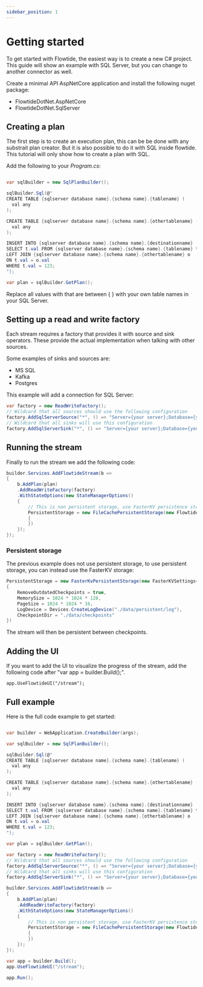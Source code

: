 ```yaml
---
sidebar_position: 1
---
```


# Getting started

To get started with Flowtide, the easiest way is to create a new C# project. This guide will show an example with SQL Server, but you can change
to another connector as well.

Create a minimal API AspNetCore application and install the following nuget package:

* FlowtideDotNet.AspNetCore
* FlowtideDotNet.SqlServer

## Creating a plan

The first step is to create an execution plan, this can be be done with any substrait plan creator.
But it is also possible to do it with SQL inside flowtide. This tutorial will only show how to create a plan with SQL.

Add the following to your _Program.cs_:

```csharp

var sqlBuilder = new SqlPlanBuilder();

sqlBuilder.Sql(@"
CREATE TABLE {sqlserver database name}.{schema name}.{tablename} (
  val any
);

CREATE TABLE {sqlserver database name}.{schema name}.{othertablename} (
  val any
);

INSERT INTO {sqlserver database name}.{schema name}.{destinationname}
SELECT t.val FROM {sqlserver database name}.{schema name}.{tablename} t
LEFT JOIN {sqlserver database name}.{schema name}.{othertablename} o
ON t.val = o.val
WHERE t.val = 123;
");

var plan = sqlBuilder.GetPlan();
```

Replace all values with that are between { } with your own table names in your SQL Server.

## Setting up a read and write factory

Each stream requires a factory that provides it with source and sink operators. These provide the actual implementation when talking with other sources.

Some examples of sinks and sources are:

* MS SQL
* Kafka
* Postgres

This example will add a connection for SQL Server:

```csharp
var factory = new ReadWriteFactory();
// Wildcard that all sources should use the following configuration
factory.AddSqlServerSource("*", () => "Server={your server};Database={your database};Trusted_Connection=True;");
// Wildcard that all sinks will use this configuration
factory.AddSqlServerSink("*", () => "Server={your server};Database={your database};Trusted_Connection=True;");
```

## Running the stream

Finally to run the stream we add the following code:

```csharp
builder.Services.AddFlowtideStream(b =>
{
    b.AddPlan(plan)
    .AddReadWriteFactory(factory)
    .WithStateOptions(new StateManagerOptions()
    {
        // This is non persistent storage, use FasterKV persistence storage instead if you want persistent storage
        PersistentStorage = new FileCachePersistentStorage(new FlowtideDotNet.Storage.FileCacheOptions()
        {
        })
    });
});
```

### Persistent storage

The previous example does not use persistent storage, to use persistent storage, you can instead use the FasterKV storage:

```csharp
PersistentStorage = new FasterKvPersistentStorage(new FasterKVSettings<long, SpanByte>()
{
    RemoveOutdatedCheckpoints = true,
    MemorySize = 1024 * 1024 * 128,
    PageSize = 1024 * 1024 * 16,
    LogDevice = Devices.CreateLogDevice("./data/persistent/log"),
    CheckpointDir = "./data/checkpoints"
})
```

The stream will then be persistent between checkpoints.

## Adding the UI

If you want to add the UI to visualize the progress of the stream, add the following code after "var app = builder.Build();".

```
app.UseFlowtideUI("/stream");
```

## Full example

Here is the full code example to get started:

```csharp

var builder = WebApplication.CreateBuilder(args);

var sqlBuilder = new SqlPlanBuilder();

sqlBuilder.Sql(@"
CREATE TABLE {sqlserver database name}.{schema name}.{tablename} (
  val any
);

CREATE TABLE {sqlserver database name}.{schema name}.{othertablename} (
  val any
);

INSERT INTO {sqlserver database name}.{schema name}.{destinationname}
SELECT t.val FROM {sqlserver database name}.{schema name}.{tablename} t
LEFT JOIN {sqlserver database name}.{schema name}.{othertablename} o
ON t.val = o.val
WHERE t.val = 123;
");

var plan = sqlBuilder.GetPlan();

var factory = new ReadWriteFactory();
// Wildcard that all sources should use the following configuration
factory.AddSqlServerSource("*", () => "Server={your server};Database={your database};Trusted_Connection=True;");
// Wildcard that all sinks will use this configuration
factory.AddSqlServerSink("*", () => "Server={your server};Database={your database};Trusted_Connection=True;");

builder.Services.AddFlowtideStream(b =>
{
    b.AddPlan(plan)
    .AddReadWriteFactory(factory)
    .WithStateOptions(new StateManagerOptions()
    {
        // This is non persistent storage, use FasterKV persistence storage instead if you want persistent storage
        PersistentStorage = new FileCachePersistentStorage(new FlowtideDotNet.Storage.FileCacheOptions()
        {
        })
    });
});

var app = builder.Build();
app.UseFlowtideUI("/stream");

app.Run();
```